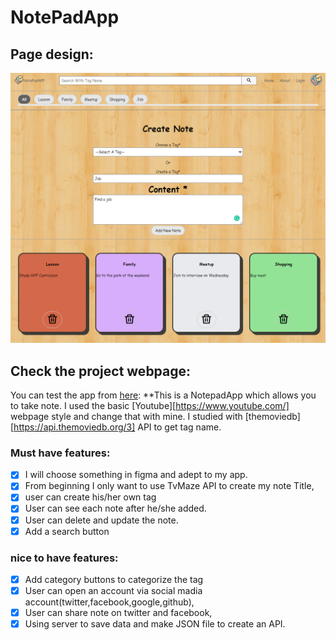 # NotePadApp

## Page design:

![design of the idea](ssNoteApp.png)

## Check the project webpage:

You can test the app from [here](https://fikretyilmaz.github.io/NotePadApp/):
\*\*This is a NotepadApp which allows you to take note.
I used the basic [Youtube][https://www.youtube.com/] webpage style and change that with mine. I studied with [themoviedb][https://api.themoviedb.org/3] API to get tag name.

### Must have features:

- [x] I will choose something in figma and adept to my app.
- [x] From beginning I only want to use TvMaze API to create my note Title,
- [x] user can create his/her own tag
- [x] User can see each note after he/she added.
- [x] User can delete and update the note.
- [x] Add a search button

### nice to have features:

- [x] Add category buttons to categorize the tag
- [x] User can open an account via social madia account(twitter,facebook,google,github),
- [x] User can share note on twitter and facebook,
- [x] Using server to save data and make JSON file to create an API.
